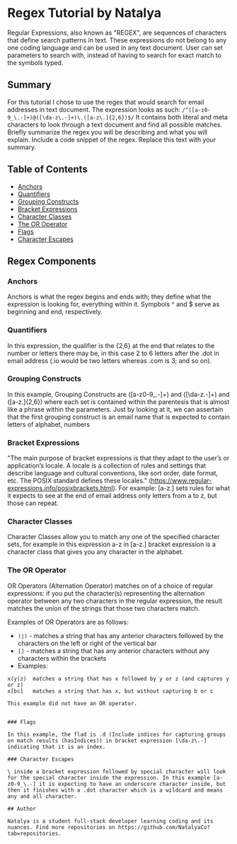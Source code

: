 # Regex Tutorial by Natalya

Regular Expressions, also known as "REGEX", are sequences of characters that define search patterns in text. These expressions do not belong to any one coding language and can be used in any text document. User can set parameters to search with, instead of having to search for exact match to the symbols typed.

## Summary

For this tutorial I chose to use the regex that would search for email addresses in text document. 
The expression looks as such: `/^([a-z0-9_\.-]+)@([\da-z\.-]+)\.([a-z\.]{2,6})$/`
It contains both literal and meta characters to look through a text document and find all possible matches. 
Briefly summarize the regex you will be describing and what you will explain. Include a code snippet of the regex. Replace this text with your summary.

## Table of Contents

- [Anchors](#anchors)
- [Quantifiers](#quantifiers)
- [Grouping Constructs](#grouping-constructs)
- [Bracket Expressions](#bracket-expressions)
- [Character Classes](#character-classes)
- [The OR Operator](#the-or-operator)
- [Flags](#flags)
- [Character Escapes](#character-escapes)

## Regex Components


### Anchors

Anchors is what the regex begins and ends with; they define what the expression is looking for, everything within it. Sympbols ^ and $ serve as beginning and end, respectively.

### Quantifiers

In this expression, the qualifier is the {2,6} at the end that relates to the number or letters there may be, in this case 2 to 6 letters after the .dot in email address (.io would be two letters whereas .com is 3; and so on).

### Grouping Constructs

In this example, Grouping Constructs are ([a-z0-9_\.-]+) and ([\da-z\.-]+) and ([a-z\.]{2,6}) where each set is contained within the parentesis that is almost like a phrase within the parameters. Just by looking at it, we can assertain that the first grouping construct is an email name that is expected to contain letters of alphabet, numbers 

### Bracket Expressions

"The main purpose of bracket expressions is that they adapt to the user’s or application’s locale. A locale is a collection of rules and settings that describe language and cultural conventions, like sort order, date format, etc. The POSIX standard defines these locales." (https://www.regular-expressions.info/posixbrackets.html). For example: [a-z\.] sets rules for what it expects to see at the end of email address only letters from a to z, but those can repeat.

### Character Classes

Character Classes allow you to match any one of the specified character sets, for example in this expression a-z in [a-z\.] bracket expression is a character class that gives you any character in the alphabet.

### The OR Operator

OR Operators (Alternation Operator) matches on of a choice of regular expressions: if you put the character(s) representing the alternation operator between any two characters in the regular expression, the result matches the union of the strings that those two characters match.

Examples of OR Operators are as follows:

* `(|)` - matches a string that has any anterior characters followed by the characters on the left or right of the vertical bar
* `[]` - matches a string that has any anterior characters without any characters within the brackets
* Examples: 
```
x(y|z)  matches a string that has x followed by y or z (and captures y or z)
x[bc]   matches a string that has x, but without capturing b or c

This example did not have an OR operator.


### Flags

In this example, the flad is .d (Include indices for capturing groups on match results (hasIndices)) in bracket expression [\da-z\.-] indicating that it is an index.

### Character Escapes

\ inside a bracket expression followed by special character will look for the special character inside the expression. In this example [a-z0-9_\.-] it is expecting to have an underscore character inside, but then it finishes with a .dot character which is a wildcard and means any and all character.

## Author

Natalya is a student full-stack developer learning coding and its nuances. Find more repositories on https://github.com/NatalyaCo?tab=repositories.

